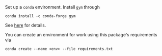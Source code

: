 Set up a `conda` environment. Install `gym` through
```
conda install -c conda-forge gym
```
See [here](https://anaconda.org/conda-forge/gym) for details.

You can create an environment for work using this package's requirements via
```
conda create --name <env> --file requirements.txt
```
